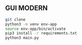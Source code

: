 ## GUI MODERN

```sh
git clone
python3 -m venv env-app
source env-app/bin/activate
pip3 install -r requirements.txt
python3 main.py
```